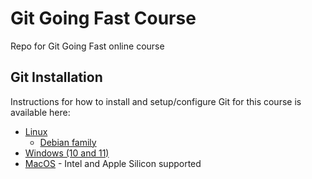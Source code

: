 # Git Going Fast Course

Repo for Git Going Fast online course

## Git Installation

Instructions for how to install and setup/configure Git for this course is available here:

* [Linux](./setup/linux/README.md "Git installation for Linux - overview")
  * [Debian family](./setup/linux/Debian.md "Git installation for Debian-family distros")
* [Windows (10 and 11)](./setup/windows/README.md "Git installation for Windows 10 and 11")
* [MacOS](./setup/mac/README.md "Git installation for MacOS (Intel and Apple Silicon)") - Intel and Apple Silicon supported


